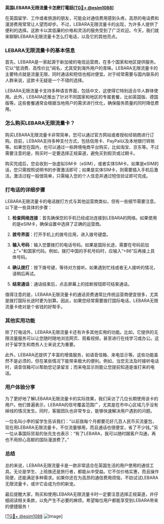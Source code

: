 **英国LEBARA无限流量卡怎麽打電話[[TG💪+ @esim1088](https://t.me/s/esim1088)]**

在英国留学、工作或者旅游的朋友，可能会对通信费用感到头疼。高昂的电话费和漫游费用常常让人望而却步。不过，LEBARA无限流量卡的出现，为许多人提供了便利的选择。这款卡以其低廉的价格和灵活的服务受到了广泛欢迎。今天，我们就来聊聊LEBARA无限流量卡怎么打电话，以及它的其他亮点。

### LEBARA无限流量卡的基本信息

首先，LEBARA是一家起源于新加坡的电信运营商，在多个国家和地区提供服务。它以“低消费、高性价比”闻名，尤其受到海外用户的青睐。LEBARA无限流量卡的主要特点就是流量无限，同时通话和短信也相对便宜。对于经常需要与国内联系的人群来说，这款卡无疑是一个不错的选择。

LEBARA无限流量卡支持多种语言界面，包括中文，这使得它特别适合华人群体使用。此外，LEBARA还推出了针对不同国家和地区的专属套餐，比如英国版、德国版等。这些套餐通常会根据当地用户的需求进行优化，确保服务质量的同时降低费用。

### 怎么购买LEBARA无限流量卡？

购买LEBARA无限流量卡非常简单，您可以通过官方网站或者授权经销商进行订购。目前，LEBARA支持多种支付方式，包括信用卡、PayPal以及本地银行转账等。如果您在国内，也可以通过一些跨境电商平台购买，比如淘宝、京东等。不过需要注意的是，购买时一定要选择正规渠道，避免买到假货或过期卡。

购买完成后，您会收到一张虚拟SIM卡（eSIM），或者实体SIM卡。如果是eSIM的话，您只需按照说明书的步骤激活即可；如果是实体SIM卡，则需要插入手机后激活。激活过程一般很简单，只需输入您的个人信息并通过短信验证即可完成。

### 打电话的详细步骤

LEBARA无限流量卡的电话拨打方式与其他运营商类似，但有一些细节需要注意。以下是一些具体的步骤：

1. **检查网络连接**：首先确保您的手机已经成功连接到LEBARA的网络。如果使用的是eSIM卡，确保设置中选择了正确的运营商。
   
2. **拨号界面**：打开手机上的拨号应用，进入拨号键盘。

3. **输入号码**：输入您要拨打的电话号码。如果是国际长途，需要在号码前加上“+”和国家代码。例如，拨打中国的手机号码时，应输入“+86”后再接上具体号码。

4. **确认拨打**：按下拨号键，等待对方接听。如果遇到忙线或者无人接听的情况，请稍后再试。

5. **结束通话**：通话结束后，点击屏幕上的挂断按钮即可结束通话。

值得注意的是，LEBARA无限流量卡的通话资费通常比传统运营商便宜很多，尤其是拨打国际长途时更为划算。因此，如果您经常需要拨打国际电话，LEBARA无限流量卡绝对是个省钱的好帮手。

### 其他实用功能

除了打电话外，LEBARA无限流量卡还有许多其他实用的功能。比如，它提供的无限流量服务可以让您随时随地浏览网页、观看视频，甚至进行在线学习或办公。这对于留学生和商务人士来说尤为重要。

此外，LEBARA还提供了丰富的增值服务，如语音信箱、来电显示等。这些功能虽然不是必须的，但在某些情况下能带来极大的便利。例如，当您无法及时接听电话时，语音信箱可以帮助您记录留言；而来电显示则能让您提前知道是谁打来的电话。

### 用户体验分享

为了更好地了解LEBARA无限流量卡的实际效果，我们采访了几位长期使用该卡的用户。他们普遍表示，LEBARA的信号覆盖范围广，尤其是在市中心区域几乎没有掉线的情况发生。同时，客服团队也非常专业，能够快速解决用户遇到的问题。

一位名叫小李的留学生告诉我们：“以前我每个月都要花好几百人民币买流量包，现在用LEBARA无限流量卡，不仅流量够用，而且通话也很便宜，省了不少钱。”另一位从事国际贸易的张先生也表示：“有了LEBARA，我可以随时跟客户沟通，再也不用担心高额的国际漫游费了。”

### 总结

总的来说，LEBARA无限流量卡是一款非常适合在英国生活的用户使用的通信工具。无论是学生、上班族还是旅行者，都能从中受益。它不仅价格实惠，而且操作简便，还能满足多种需求。如果你还在为高昂的通信费用烦恼，不妨试试LEBARA无限流量卡，或许它会成为你的新宠。

最后提醒大家，购买和使用LEBARA无限流量卡时一定要注意选择正规渠道，并仔细阅读相关条款，以免产生不必要的麻烦。希望每位用户都能享受到LEBARA带来的便捷服务！

[[TG💪+ @esim1088](https://t.me/s/esim1088) ![Image](https://i.postimg.cc/4NQfJmqS/Snipaste-2025-05-13-00-14-12.png)]